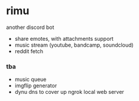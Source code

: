 # rimu

another discord bot
- share emotes, with attachments support
- music stream (youtube, bandcamp, soundcloud)
- reddit fetch

### tba
- music queue
- imgflip generator
- dynu dns to cover up ngrok local web server